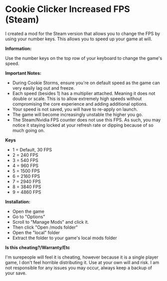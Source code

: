 # Cookie Clicker Increased FPS (Steam)

I created a mod for the Steam version that allows you to change the FPS by using your number keys. This allows you to speed up your game at will.

**Information:**

Use the number keys on the top row of your keyboard to change the game's speed.

**Important Notes:**

- During Cookie Storms, ensure you're on default speed as the game can very easily lag out and freeze.
- Each speed (besides 1) has a multiplier attached. Meaning it does not double or scale. This is to allow extremely high speeds  without compromising the core experience and adding additional options.
- Your speed is not saved, you will have to re-apply on launch.
- The game will become increasingly unstable the higher you go.
- The Steam/Nvidia FPS counter does not use this FPS. As such, you may notice it staying locked at your refresh rate or dipping because of so much going on.

**Keys**

- 1 = Default, 30 FPS
- 2 = 240 FPS
- 3 = 540 FPS
- 4 = 960 FPS
- 5 = 1500 FPS
- 6 = 2160 FPS
- 7 = 2940 FPS
- 8 = 3840 FPS
- 9 = 4860 FPS

**Installation:**

- Open the game
- Go to "Options"
- Scroll to "Manage Mods" and click it.
- Then click "Open /mods folder"
- Open the "local" folder
- Extract the folder to your game's local mods folder

**Is this cheating?/Warranty/Etc**

I'm surepeople will feel it is cheating, however because it is a single player game, I don't feel horrible distributing it. Use at your own will and risk. I am not responsible for any issues you may occur, always keep a backup of your save.
